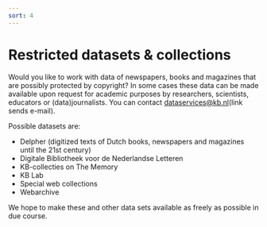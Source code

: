```yaml
---
sort: 4
---
```


# Restricted datasets & collections

Would you like to work with data of newspapers, books and magazines that are possibly protected by copyright? In some cases these data can be made available upon request for academic purposes by researchers, scientists, educators or (data)journalists. You can contact dataservices@kb.nl(link sends e-mail).

Possible datasets are:

* Delpher (digitized texts of Dutch books, newspapers and magazines until the 21st century)
* Digitale Bibliotheek voor de Nederlandse Letteren
* KB-collecties on The Memory
* KB Lab
* Special web collections 
* Webarchive

We hope to make these and other data sets available as freely as possible in due course. 

